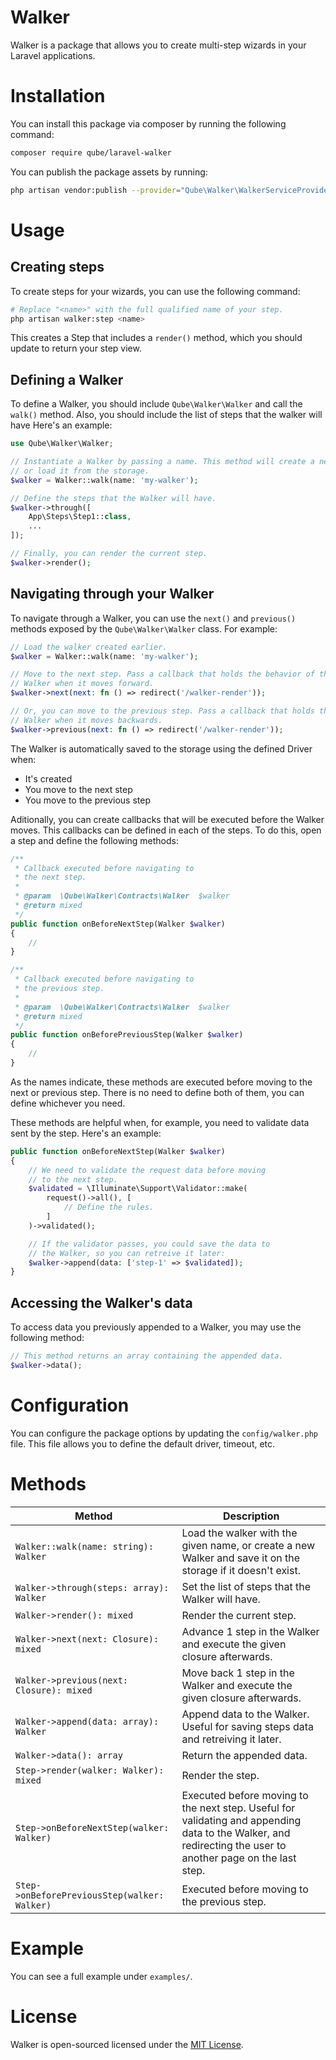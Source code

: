 # Walker

Walker is a package that allows you to create multi-step wizards in your Laravel applications.

# Installation

You can install this package via composer by running the following command:

```bash
composer require qube/laravel-walker
```

You can publish the package assets by running:

```bash
php artisan vendor:publish --provider="Qube\Walker\WalkerServiceProvider"
```

# Usage

## Creating steps

To create steps for your wizards, you can use the following command:

```bash
# Replace "<name>" with the full qualified name of your step.
php artisan walker:step <name>
```

This creates a Step that includes a `render()` method, which you should update to return your step view.

## Defining a Walker

To define a Walker, you should include `Qube\Walker\Walker` and call the `walk()` method. Also, you should include the list of steps that the walker will have Here's an example:

```php
use Qube\Walker\Walker;

// Instantiate a Walker by passing a name. This method will create a new Walker
// or load it from the storage.
$walker = Walker::walk(name: 'my-walker');

// Define the steps that the Walker will have.
$walker->through([
    App\Steps\Step1::class,
    ...
]);

// Finally, you can render the current step.
$walker->render();
```

## Navigating through your Walker

To navigate through a Walker, you can use the `next()` and `previous()` methods exposed by the `Qube\Walker\Walker` class. For example:

```php
// Load the walker created earlier.
$walker = Walker::walk(name: 'my-walker');

// Move to the next step. Pass a callback that holds the behavior of the
// Walker when it moves forward.
$walker->next(next: fn () => redirect('/walker-render'));

// Or, you can move to the previous step. Pass a callback that holds the behavior of the
// Walker when it moves backwards.
$walker->previous(next: fn () => redirect('/walker-render'));
```

The Walker is automatically saved to the storage using the defined Driver when:

- It's created
- You move to the next step
- You move to the previous step

Aditionally, you can create callbacks that will be executed before the Walker moves. This callbacks can be defined in each of the steps. To do this, open a step and define the following methods:

```php
/**
 * Callback executed before navigating to
 * the next step.
 *
 * @param  \Qube\Walker\Contracts\Walker  $walker
 * @return mixed
 */
public function onBeforeNextStep(Walker $walker)
{
    //
}

/**
 * Callback executed before navigating to
 * the previous step.
 *
 * @param  \Qube\Walker\Contracts\Walker  $walker
 * @return mixed
 */
public function onBeforePreviousStep(Walker $walker)
{
    //
}
```

As the names indicate, these methods are executed before moving to the next or previous step. There is no need to define both of them, you can define whichever you need.

These methods are helpful when, for example, you need to validate data sent by the step. Here's an example:

```php
public function onBeforeNextStep(Walker $walker)
{
    // We need to validate the request data before moving
    // to the next step.
    $validated = \Illuminate\Support\Validator::make(
        request()->all(), [
            // Define the rules.
        ]
    )->validated();

    // If the validator passes, you could save the data to
    // the Walker, so you can retreive it later:
    $walker->append(data: ['step-1' => $validated]);
}
```

## Accessing the Walker's data

To access data you previously appended to a Walker, you may use the following method:

```php
// This method returns an array containing the appended data.
$walker->data();
```

# Configuration

You can configure the package options by updating the `config/walker.php` file. This file allows you to define the default driver, timeout, etc.

# Methods

| Method                                       | Description                                                                                                                                                 |
| -------------------------------------------- | ----------------------------------------------------------------------------------------------------------------------------------------------------------- |
| `Walker::walk(name: string): Walker`         | Load the walker with the given name, or create a new Walker and save it on the storage if it doesn't exist.                                                 |
| `Walker->through(steps: array): Walker`      | Set the list of steps that the Walker will have.                                                                                                            |
| `Walker->render(): mixed`                    | Render the current step.                                                                                                                                    |
| `Walker->next(next: Closure): mixed`         | Advance 1 step in the Walker and execute the given closure afterwards.                                                                                      |
| `Walker->previous(next: Closure): mixed`     | Move back 1 step in the Walker and execute the given closure afterwards.                                                                                    |
| `Walker->append(data: array): Walker`        | Append data to the Walker. Useful for saving steps data and retreiving it later.                                                                            |
| `Walker->data(): array`                      | Return the appended data.                                                                                                                                   |
| `Step->render(walker: Walker): mixed`        | Render the step.                                                                                                                                            |
| `Step->onBeforeNextStep(walker: Walker)`     | Executed before moving to the next step. Useful for validating and appending data to the Walker, and redirecting the user to another page on the last step. |
| `Step->onBeforePreviousStep(walker: Walker)` | Executed before moving to the previous step.                                                                                                                |

# Example

You can see a full example under `examples/`.

# License

Walker is open-sourced licensed under the [MIT License](LICENSE.md).
